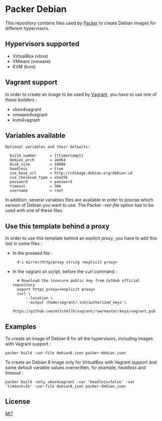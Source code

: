 # Packer Debian

This repository contains files used by [Packer][1] to create Debian images for different hypervisors.

## Hypervisors supported

* VirtualBox (vbox)
* VMware (vmware)
* KVM (kvm)

## Vagrant support

In order to create an image to be used by [Vagrant][2], you have to use one of these builders :

* vbox4vagrant
* vmware4vagrant
* kvm4vagrant

## Variables available

	Optional variables and their defaults:

	  build_number      = {{timestamp}}
	  debian_arch       = amd64
	  disk_size         = 10000
	  headless          = true
	  iso_base_url      = http://cdimage.debian.org/debian-cd
	  iso_checksum_type = sha256
	  password          = password
	  timeout           = 30m
	  username          = root

In addition, several variables files are available in order to precise which version of Debian you want to use. The Packer *-var-file* option has to be used with one of these files.

## Use this template behind a proxy

In order to use this template behind an *explicit proxy*, you have to add this last in some files :

* In the preseed file :

		d-i mirror/http/proxy string <explicit proxy>

* In the vagrant.sh script, before the curl command :

		# Download the insecure public key from GitHub official repository
		export https_proxy=<explicit proxy>
		curl \
			--location \
			--output /home/vagrant/.ssh/authorized_keys \
			https://github.com/mitchellh/vagrant/raw/master/keys/vagrant.pub

## Examples

To create an image of Debian 8 for all the hypervisors, including images with Vagrant support :

	packer build -var-file debian8.json packer-debian.json

To create an Debian 8 image only for VirtualBox with Vagrant support and some default variable values overwritten, for example, *headless* and *timeout* :

	packer build -only vbox4vagrant -var 'headless=false' -var 'timeout=1h' -var-file debian8.json packer-debian.json

## License

[MIT][3]

 [1]: https://packer.io/
 [2]: https://www.vagrantup.com/
 [3]: http://opensource.org/licenses/MIT
